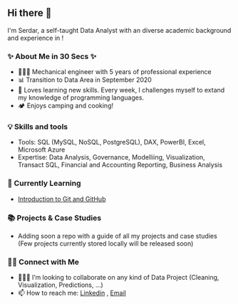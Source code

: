 ## Hi there 👋

I'm Serdar, a self-taught Data Analyst with an diverse academic background and experience in  !

### ✨ About Me in 30 Secs ✨
- 👨🏻‍🔧 Mechanical engineer with 5 years of professional experience
- 📊 Transition to Data Area in September 2020
- 📝 Loves learning new skills. Every week, I challenges myself to extand my knowledge of programming languages.
- 🏕 Enjoys camping and cooking!

### 💡 Skills and tools
- Tools: SQL (MySQL, NoSQL, PostgreSQL), DAX, PowerBI, Excel, Microsoft Azure
- Expertise: Data Analysis, Governance, Modelliing, Visualization, Transact SQL, Financial and Accounting Reporting, Business Analysis

### 📝 Currently Learning
- [Introduction to Git and GitHub](https://www.coursera.org/learn/introduction-git-github?specialization=google-it-automation)

### 📚 Projects & Case Studies
- Adding soon a repo with a guide of all my projects and case studies (Few projects currently stored locally will be released soon)

### 🙌🏻 Connect with Me
- 👨🏻‍💻 I’m looking to collaborate on any kind of Data Project (Cleaning, Visualization, Predictions, ...)
- 📫 How to reach me: [Linkedin](https://www.linkedin.com/in/sahbudakserdar/) , [Email](mailto:serdarsahbudak@gmail.com)



